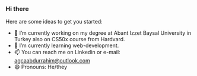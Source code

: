 ### Hi there 

Here are some ideas to get you started:

- 🔭 I’m currently working on my degree at Abant Izzet Baysal University in Turkey also on CS50x course from Hardvard.
- 🌱 I’m currently learning web-development.
- 📫 You can reach me on Linkedin or e-mail: agcaabdurrahim@outlook.com
- 😄 Pronouns: He/they
